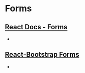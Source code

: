 # Forms

## [React Docs - Forms](https://reactjs.org/docs/forms.html)

-

## [React-Bootstrap Forms](https://react-bootstrap.github.io/components/forms/)

-
